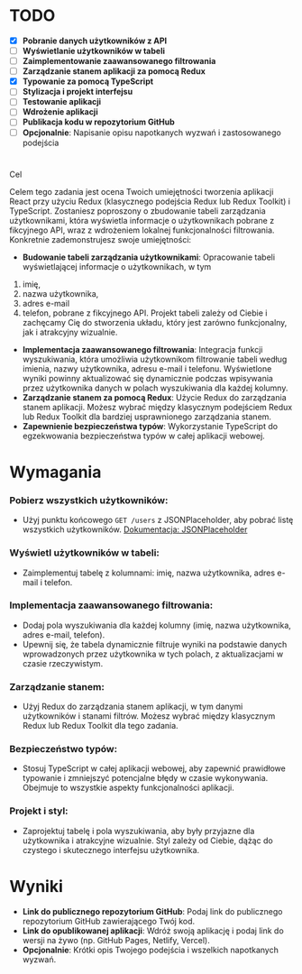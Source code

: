 # TODO

- [X]  **Pobranie danych użytkowników z API**
- [ ]  **Wyświetlanie użytkowników w tabeli**
- [ ]  **Zaimplementowanie zaawansowanego filtrowania**
- [ ]  **Zarządzanie stanem aplikacji za pomocą Redux**
- [X]  **Typowanie za pomocą TypeScript**
- [ ]  **Stylizacja i projekt interfejsu**
- [ ]  **Testowanie aplikacji**
- [ ]  **Wdrożenie aplikacji**
- [ ]  **Publikacja kodu w repozytorium GitHub**
- [ ]  **Opcjonalnie**: Napisanie opisu napotkanych wyzwań i zastosowanego podejścia

# 

Cel

Celem tego zadania jest ocena Twoich umiejętności tworzenia aplikacji React przy użyciu Redux (klasycznego podejścia Redux lub Redux Toolkit) i TypeScript.
Zostaniesz poproszony o zbudowanie tabeli zarządzania użytkownikami, która wyświetla informacje o użytkownikach pobrane z fikcyjnego API, wraz z wdrożeniem lokalnej funkcjonalności filtrowania. Konkretnie zademonstrujesz swoje umiejętności:

- **Budowanie tabeli zarządzania użytkownikami**: Opracowanie tabeli wyświetlającej informacje o użytkownikach, w tym

1. imię,
2. nazwa użytkownika,
3. adres e-mail
4. telefon,
   pobrane z fikcyjnego API. Projekt tabeli zależy od Ciebie i zachęcamy Cię do stworzenia układu, który jest zarówno funkcjonalny, jak i atrakcyjny wizualnie.

- **Implementacja zaawansowanego filtrowania**: Integracja funkcji wyszukiwania, która umożliwia użytkownikom filtrowanie tabeli według imienia, nazwy użytkownika, adresu e-mail i telefonu. Wyświetlone wyniki powinny aktualizować się dynamicznie podczas wpisywania przez użytkownika danych w polach wyszukiwania dla każdej kolumny.
- **Zarządzanie stanem za pomocą Redux**: Użycie Redux do zarządzania stanem aplikacji. Możesz wybrać między klasycznym podejściem Redux lub Redux Toolkit dla bardziej usprawnionego zarządzania stanem.
- **Zapewnienie bezpieczeństwa typów**: Wykorzystanie TypeScript do egzekwowania bezpieczeństwa typów w całej aplikacji webowej.

# Wymagania

### Pobierz wszystkich użytkowników:

- Użyj punktu końcowego `GET /users` z JSONPlaceholder, aby pobrać listę wszystkich użytkowników. [Dokumentacja: JSONPlaceholder](https://jsonplaceholder.typicode.com/)

### Wyświetl użytkowników w tabeli:

- Zaimplementuj tabelę z kolumnami: imię, nazwa użytkownika, adres e-mail i telefon.

### Implementacja zaawansowanego filtrowania:

- Dodaj pola wyszukiwania dla każdej kolumny (imię, nazwa użytkownika, adres e-mail, telefon).
- Upewnij się, że tabela dynamicznie filtruje wyniki na podstawie danych wprowadzonych przez użytkownika w tych polach, z aktualizacjami w czasie rzeczywistym.

### Zarządzanie stanem:

- Użyj Redux do zarządzania stanem aplikacji, w tym danymi użytkowników i stanami filtrów. Możesz wybrać między klasycznym Redux lub Redux Toolkit dla tego zadania.

### Bezpieczeństwo typów:

- Stosuj TypeScript w całej aplikacji webowej, aby zapewnić prawidłowe typowanie i zmniejszyć potencjalne błędy w czasie wykonywania. Obejmuje to wszystkie aspekty funkcjonalności aplikacji.

### Projekt i styl:

- Zaprojektuj tabelę i pola wyszukiwania, aby były przyjazne dla użytkownika i atrakcyjne wizualnie. Styl zależy od Ciebie, dążąc do czystego i skutecznego interfejsu użytkownika.

# Wyniki

- **Link do publicznego repozytorium GitHub**: Podaj link do publicznego repozytorium GitHub zawierającego Twój kod.
- **Link do opublikowanej aplikacji**: Wdróż swoją aplikację i podaj link do wersji na żywo (np. GitHub Pages, Netlify, Vercel).
- **Opcjonalnie**: Krótki opis Twojego podejścia i wszelkich napotkanych wyzwań.
